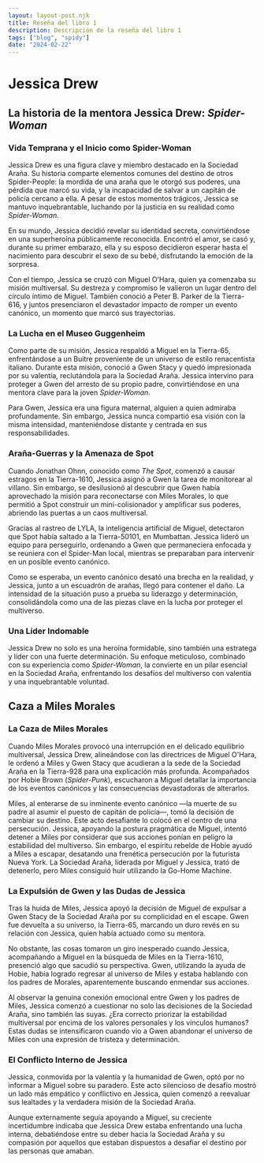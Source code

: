 ```yaml
---
layout: layout-post.njk
title: Reseña del libro 1
description: Descripción de la reseña del libro 1
tags: ["blog", "spidy"]
date: "2024-02-22"
---
```


# Jessica Drew

## La historia de la mentora Jessica Drew: *Spider-Woman*

### **Vida Temprana y el Inicio como Spider-Woman**  
Jessica Drew es una figura clave y miembro destacado en la Sociedad Araña. Su historia comparte elementos comunes del destino de otros Spider-People: la mordida de una araña que le otorgó sus poderes, una pérdida que marcó su vida, y la incapacidad de salvar a un capitán de policía cercano a ella. A pesar de estos momentos trágicos, Jessica se mantuvo inquebrantable, luchando por la justicia en su realidad como *Spider-Woman*.  

En su mundo, Jessica decidió revelar su identidad secreta, convirtiéndose en una superheroína públicamente reconocida. Encontró el amor, se casó y, durante su primer embarazo, ella y su esposo decidieron esperar hasta el nacimiento para descubrir el sexo de su bebé, disfrutando la emoción de la sorpresa.  

Con el tiempo, Jessica se cruzó con Miguel O’Hara, quien ya comenzaba su misión multiversal. Su destreza y compromiso le valieron un lugar dentro del círculo íntimo de Miguel. También conoció a Peter B. Parker de la Tierra-616, y juntos presenciaron el devastador impacto de romper un evento canónico, un momento que marcó sus trayectorias.  

### **La Lucha en el Museo Guggenheim**  
Como parte de su misión, Jessica respaldó a Miguel en la Tierra-65, enfrentándose a un Buitre proveniente de un universo de estilo renacentista italiano. Durante esta misión, conoció a Gwen Stacy y quedó impresionada por su valentía, reclutándola para la Sociedad Araña. Jessica intervino para proteger a Gwen del arresto de su propio padre, convirtiéndose en una mentora clave para la joven *Spider-Woman*.  

Para Gwen, Jessica era una figura maternal, alguien a quien admiraba profundamente. Sin embargo, Jessica nunca compartió esa visión con la misma intensidad, manteniéndose distante y centrada en sus responsabilidades.  

### **Araña-Guerras y la Amenaza de Spot**  
Cuando Jonathan Ohnn, conocido como *The Spot*, comenzó a causar estragos en la Tierra-1610, Jessica asignó a Gwen la tarea de monitorear al villano. Sin embargo, se desilusionó al descubrir que Gwen había aprovechado la misión para reconectarse con Miles Morales, lo que permitió a Spot construir un mini-colisionador y amplificar sus poderes, abriendo las puertas a un caos multiversal.  

Gracias al rastreo de LYLA, la inteligencia artificial de Miguel, detectaron que Spot había saltado a la Tierra-50101, en Mumbattan. Jessica lideró un equipo para perseguirlo, ordenando a Gwen que permaneciera enfocada y se reuniera con el Spider-Man local, mientras se preparaban para intervenir en un posible evento canónico.  

Como se esperaba, un evento canónico desató una brecha en la realidad, y Jessica, junto a un escuadrón de arañas, llegó para contener el daño. La intensidad de la situación puso a prueba su liderazgo y determinación, consolidándola como una de las piezas clave en la lucha por proteger el multiverso.  

### **Una Líder Indomable**  
Jessica Drew no solo es una heroína formidable, sino también una estratega y líder con una fuerte determinación. Su enfoque meticuloso, combinado con su experiencia como *Spider-Woman*, la convierte en un pilar esencial en la Sociedad Araña, enfrentando los desafíos del multiverso con valentía y una inquebrantable voluntad.  

## **Caza a Miles Morales**

### **La Caza de Miles Morales**  

Cuando Miles Morales provocó una interrupción en el delicado equilibrio multiversal, Jessica Drew, alineándose con las directrices de Miguel O'Hara, le ordenó a Miles y Gwen Stacy que acudieran a la sede de la Sociedad Araña en la Tierra-928 para una explicación más profunda. Acompañados por Hobie Brown (*Spider-Punk*), escucharon a Miguel detallar la importancia de los eventos canónicos y las consecuencias devastadoras de alterarlos.  

Miles, al enterarse de su inminente evento canónico —la muerte de su padre al asumir el puesto de capitán de policía—, tomó la decisión de cambiar su destino. Este acto desafiante lo colocó en el centro de una persecución. Jessica, apoyando la postura pragmática de Miguel, intentó detener a Miles por considerar que sus acciones ponían en peligro la estabilidad del multiverso. Sin embargo, el espíritu rebelde de Hobie ayudó a Miles a escapar, desatando una frenética persecución por la futurista Nueva York. La Sociedad Araña, liderada por Miguel y Jessica, trató de detenerlo, pero Miles consiguió huir utilizando la Go-Home Machine.  

### **La Expulsión de Gwen y las Dudas de Jessica**  
Tras la huida de Miles, Jessica apoyó la decisión de Miguel de expulsar a Gwen Stacy de la Sociedad Araña por su complicidad en el escape. Gwen fue devuelta a su universo, la Tierra-65, marcando un duro revés en su relación con Jessica, quien había actuado como su mentora.  

No obstante, las cosas tomaron un giro inesperado cuando Jessica, acompañando a Miguel en la búsqueda de Miles en la Tierra-1610, presenció algo que sacudió su perspectiva. Gwen, utilizando la ayuda de Hobie, había logrado regresar al universo de Miles y estaba hablando con los padres de Morales, aparentemente buscando enmendar sus acciones.  

Al observar la genuina conexión emocional entre Gwen y los padres de Miles, Jessica comenzó a cuestionar no solo las decisiones de la Sociedad Araña, sino también las suyas. ¿Era correcto priorizar la estabilidad multiversal por encima de los valores personales y los vínculos humanos? Estas dudas se intensificaron cuando vio a Gwen abandonar el universo de Miles con una expresión de tristeza y determinación.  

### **El Conflicto Interno de Jessica**  
Jessica, conmovida por la valentía y la humanidad de Gwen, optó por no informar a Miguel sobre su paradero. Este acto silencioso de desafío mostró un lado más empático y conflictivo en Jessica, quien comenzó a reevaluar sus lealtades y la verdadera misión de la Sociedad Araña.  

Aunque externamente seguía apoyando a Miguel, su creciente incertidumbre indicaba que Jessica Drew estaba enfrentando una lucha interna, debatiéndose entre su deber hacia la Sociedad Araña y su compasión por aquellos que estaban dispuestos a desafiar el destino por las personas que amaban.